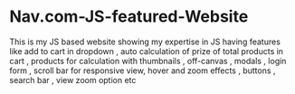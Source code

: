 # Nav.com-JS-featured-Website
This is my JS based website showing my expertise in JS having features like add to cart in dropdown , auto calculation of prize of total products in cart , products for calculation with thumbnails , off-canvas , modals , login form , scroll bar for responsive view, hover and zoom effects , buttons , search bar , view zoom option etc
